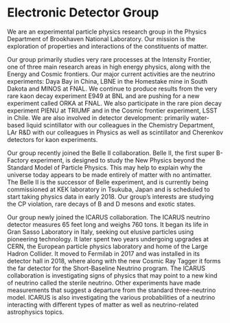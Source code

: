 # Electronic Detector Group

We are an experimental particle physics research group in the Physics Department of Brookhaven National Laboratory. Our mission is the exploration of properties and interactions of the constituents of matter.

Our group primarily studies very rare processes at the Intensity Frontier, one of three main research areas in high energy physics, along with the Energy and Cosmic frontiers. Our major current activities are the neutrino experiments: Daya Bay in China, LBNE in the Homestake mine in South Dakota and MINOS at FNAL. We continue to produce results from the very rare kaon decay experiment E949 at BNL and are pushing for a new experiment called ORKA at FNAL. We also participate in the rare pion decay experiment PIENU at TRIUMF and in the Cosmic frontier experiment, LSST in Chile. We are also involved in detector development: primarily water-based liquid scintillator with our colleagues in the Chemistry Department, LAr R&D with our colleagues in Physics as well as scintillator and Cherenkov detectors for kaon experiments.


Our group recently joined the Belle II collaboration. Belle II, the first super B-Factory experiment, is designed to study the New Physics beyond the Standard Model of Particle Physics. This may help to explain why the universe today appears to be made entirely of matter with no antimatter. The Belle II is the successor of Belle experiment, and is currently being commissioned at KEK laboratory in Tsukuba, Japan and is scheduled to start taking physics data in early 2018. Our group’s interests are studying the CP violation, rare decays of B and D mesons and exotic states.

Our group newly joined the ICARUS collaboration. The ICARUS neutrino detector measures 65 feet long and weighs 760 tons. It began its life in Gran Sasso Laboratory in Italy, seeking out elusive particles using pioneering technology. It later spent two years undergoing upgrades at CERN, the European particle physics laboratory and home of the Large Hadron Collider. It moved to Fermilab in 2017 and was installed in its detector hall in 2018, where along with the new Cosmic Ray Tagger it forms the far detector for the Short-Baseline Neutrino program. The ICARUS collaboration is investigating signs of physics that may point to a new kind of neutrino called the sterile neutrino. Other experiments have made measurements that suggest a departure from the standard three-neutrino model. ICARUS is also investigating the various probabilities of a neutrino interacting with different types of matter as well as neutrino-related astrophysics topics.

